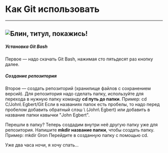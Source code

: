 # Как Git  использовать
-------
![Блин, титул, покажись!](Как%20скриншот%20сделать)
-------
##### Установка Git Bash
Первое — надо скачать Git Bash, нажимая сто пятьдесят раз кнопку далее.

##### Создание репозитория
Второе — создать репозиторий (хранилище файлов с сохранением версий). Для репозитория надо сделать папку, используйте для перехода в нужную папку команду **cd путь до папки**.
Пример: cd C/John\ Egbert/Git
Если в названиях папок есть пробелы, то надо перед пробелом добавить обратный слэш \ (John\ Egbert) или добавить в название папки кавычки "John Egbert".

Перешли в папку? Теперь создадим внутри неё другую папку уже для репозитория. Напишите **mkdir название папки**, чтобы создать папку.
Пример: mkdir Gron
Перейдите в созданную папку с помощью cd.

Уже два часа ночи, я хочу спать...